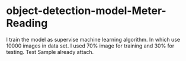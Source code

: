 # object-detection-model-Meter-Reading
I train the model as supervise machine learning algorithm. In which use 10000 images in data set. I used 70% image for training and 30% for testing. Test Sample already attach.

